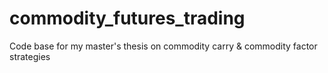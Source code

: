 # commodity_futures_trading
Code base for my master's thesis on commodity carry &amp; commodity factor strategies
